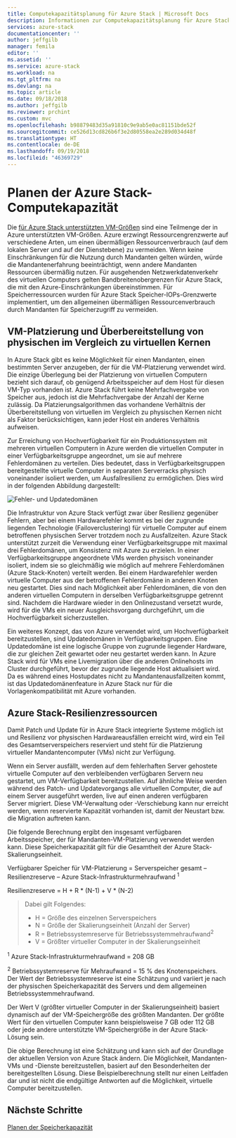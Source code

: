 ```yaml
---
title: Computekapazitätsplanung für Azure Stack | Microsoft Docs
description: Informationen zur Computekapazitätsplanung für Azure Stack-Bereitstellungen.
services: azure-stack
documentationcenter: ''
author: jeffgilb
manager: femila
editor: ''
ms.assetid: ''
ms.service: azure-stack
ms.workload: na
ms.tgt_pltfrm: na
ms.devlang: na
ms.topic: article
ms.date: 09/18/2018
ms.author: jeffgilb
ms.reviewer: prchint
ms.custom: mvc
ms.openlocfilehash: b98879483d35a91810c9e9ab5e0ac81151bde52f
ms.sourcegitcommit: ce526d13cd826b6f3e2d80558ea2e289d034d48f
ms.translationtype: HT
ms.contentlocale: de-DE
ms.lasthandoff: 09/19/2018
ms.locfileid: "46369729"
---
```

# <a name="azure-stack-compute-capacity-planning"></a>Planen der Azure Stack-Computekapazität
Die [für Azure Stack unterstützten VM-Größen](.\user\azure-stack-vm-sizes.md) sind eine Teilmenge der in Azure unterstützten VM-Größen. Azure erzwingt Ressourcengrenzwerte auf verschiedene Arten, um einen übermäßigen Ressourcenverbrauch (auf dem lokalen Server und auf der Dienstebene) zu vermeiden. Wenn keine Einschränkungen für die Nutzung durch Mandanten gelten würden, würde die Mandantenerfahrung beeinträchtigt, wenn andere Mandanten Ressourcen übermäßig nutzen. Für ausgehenden Netzwerkdatenverkehr des virtuellen Computers gelten Bandbreitenobergrenzen für Azure Stack, die mit den Azure-Einschränkungen übereinstimmen. Für Speicherressourcen wurden für Azure Stack Speicher-IOPs-Grenzwerte implementiert, um den allgemeinen übermäßigen Ressourcenverbrauch durch Mandanten für Speicherzugriff zu vermeiden.  

## <a name="vm-placement-and-virtual-to-physical-core-overprovisioning"></a>VM-Platzierung und Überbereitstellung von physischen im Vergleich zu virtuellen Kernen
In Azure Stack gibt es keine Möglichkeit für einen Mandanten, einen bestimmten Server anzugeben, der für die VM-Platzierung verwendet wird. Die einzige Überlegung bei der Platzierung von virtuellen Computern bezieht sich darauf, ob genügend Arbeitsspeicher auf dem Host für diesen VM-Typ vorhanden ist. Azure Stack führt keine Mehrfachvergabe von Speicher aus, jedoch ist die Mehrfachvergabe der Anzahl der Kerne zulässig. Da Platzierungsalgorithmen das vorhandene Verhältnis der Überbereitstellung von virtuellen im Vergleich zu physischen Kernen nicht als Faktor berücksichtigen, kann jeder Host ein anderes Verhältnis aufweisen. 

Zur Erreichung von Hochverfügbarkeit für ein Produktionssystem mit mehreren virtuellen Computern in Azure werden die virtuellen Computer in einer Verfügbarkeitsgruppe angeordnet, um sie auf mehrere Fehlerdomänen zu verteilen. Dies bedeutet, dass in Verfügbarkeitsgruppen bereitgestellte virtuelle Computer in separaten Serverracks physisch voneinander isoliert werden, um Ausfallresilienz zu ermöglichen. Dies wird in der folgenden Abbildung dargestellt:

![Fehler- und Updatedomänen](media\azure-stack-capacity-planning\domains.png)


Die Infrastruktur von Azure Stack verfügt zwar über Resilienz gegenüber Fehlern, aber bei einem Hardwarefehler kommt es bei der zugrunde liegenden Technologie (Failoverclustering) für virtuelle Computer auf einem betroffenen physischen Server trotzdem noch zu Ausfallzeiten. Azure Stack unterstützt zurzeit die Verwendung einer Verfügbarkeitsgruppe mit maximal drei Fehlerdomänen, um Konsistenz mit Azure zu erzielen. In einer Verfügbarkeitsgruppe angeordnete VMs werden physisch voneinander isoliert, indem sie so gleichmäßig wie möglich auf mehrere Fehlerdomänen (Azure Stack-Knoten) verteilt werden. Bei einem Hardwarefehler werden virtuelle Computer aus der betroffenen Fehlerdomäne in anderen Knoten neu gestartet. Dies sind nach Möglichkeit aber Fehlerdomänen, die von den anderen virtuellen Computern in derselben Verfügbarkeitsgruppe getrennt sind. Nachdem die Hardware wieder in den Onlinezustand versetzt wurde, wird für die VMs ein neuer Ausgleichsvorgang durchgeführt, um die Hochverfügbarkeit sicherzustellen.

Ein weiteres Konzept, das von Azure verwendet wird, um Hochverfügbarkeit bereitzustellen, sind Updatedomänen in Verfügbarkeitsgruppen. Eine Updatedomäne ist eine logische Gruppe von zugrunde liegender Hardware, die zur gleichen Zeit gewartet oder neu gestartet werden kann. In Azure Stack wird für VMs eine Livemigration über die anderen Onlinehosts im Cluster durchgeführt, bevor der zugrunde liegende Host aktualisiert wird. Da es während eines Hostupdates nicht zu Mandantenausfallzeiten kommt, ist das Updatedomänenfeature in Azure Stack nur für die Vorlagenkompatibilität mit Azure vorhanden.

## <a name="azure-stack-resiliency-resources"></a>Azure Stack-Resilienzressourcen
Damit Patch und Update für in Azure Stack integrierte Systeme möglich ist und Resilienz vor physischen Hardwareausfällen erreicht wird, wird ein Teil des Gesamtserverspeichers reserviert und steht für die Platzierung virtueller Mandantencomputer (VMs) nicht zur Verfügung.

Wenn ein Server ausfällt, werden auf dem fehlerhaften Server gehostete virtuelle Computer auf den verbleibenden verfügbaren Servern neu gestartet, um VM-Verfügbarkeit bereitzustellen. Auf ähnliche Weise werden während des Patch- und Updatevorgangs alle virtuellen Computer, die auf einem Server ausgeführt werden, live auf einen anderen verfügbaren Server migriert. Diese VM-Verwaltung oder -Verschiebung kann nur erreicht werden, wenn reservierte Kapazität vorhanden ist, damit der Neustart bzw. die Migration auftreten kann.

Die folgende Berechnung ergibt den insgesamt verfügbaren Arbeitsspeicher, der für Mandanten-VM-Platzierung verwendet werden kann. Diese Speicherkapazität gilt für die Gesamtheit der Azure Stack-Skalierungseinheit.

  Verfügbarer Speicher für VM-Platzierung = Serverspeicher gesamt – Resilienzreserve – Azure Stack-Infrastrukturmehraufwand <sup>1</sup>

  Resilienzreserve = H + R * (N-1) + V * (N-2)

> Dabei gilt Folgendes:
> - H = Größe des einzelnen Serverspeichers
> - N = Größe der Skalierungseinheit (Anzahl der Server)
> - R = Betriebssystemreserve für Betriebssystemmehraufwand<sup>2</sup>
> - V = Größter virtueller Computer in der Skalierungseinheit

  <sup>1</sup> Azure Stack-Infrastrukturmehraufwand = 208 GB

  <sup>2</sup> Betriebssystemreserve für Mehraufwand = 15 % des Knotenspeichers. Der Wert der Betriebssystemreserve ist eine Schätzung und variiert je nach der physischen Speicherkapazität des Servers und dem allgemeinen Betriebssystemmehraufwand.

Der Wert V (größter virtueller Computer in der Skalierungseinheit) basiert dynamisch auf der VM-Speichergröße des größten Mandanten. Der größte Wert für den virtuellen Computer kann beispielsweise 7 GB oder 112 GB oder jede andere unterstützte VM-Speichergröße in der Azure Stack-Lösung sein.

Die obige Berechnung ist eine Schätzung und kann sich auf der Grundlage der aktuellen Version von Azure Stack ändern. Die Möglichkeit, Mandanten-VMs und -Dienste bereitzustellen, basiert auf den Besonderheiten der bereitgestellten Lösung. Diese Beispielberechnung stellt nur einen Leitfaden dar und ist nicht die endgültige Antworten auf die Möglichkeit, virtuelle Computer bereitzustellen.



## <a name="next-steps"></a>Nächste Schritte
[Planen der Speicherkapazität](capacity-planning-storage.md)
